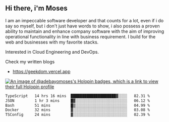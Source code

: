 ## Hi there, i'm Moses

I am an impeccable software developer and that counts for a lot, even if i do say so myself, but i don't just have words to show, i also possess a proven ability to maintain and enhance company software with the aim of improving operational functionality in line with business requirement. I build for the web and businesses with my favorite stacks.

Interested in Cloud Engineering and DevOps.

Check my written blogs
- https://geekdom.vercel.app

[![An image of @adebayomoses's Holopin badges, which is a link to view their full Holopin profile](https://holopin.me/adebayomoses)](https://holopin.io/@adebayomoses)

<!--START_SECTION:waka-->

```txt
TypeScript   14 hrs 16 mins  ████████████████████▓░░░░   82.31 %
JSON         1 hr 3 mins     █▓░░░░░░░░░░░░░░░░░░░░░░░   06.12 %
Bash         51 mins         █▒░░░░░░░░░░░░░░░░░░░░░░░   04.99 %
Docker       32 mins         ▓░░░░░░░░░░░░░░░░░░░░░░░░   03.08 %
TSConfig     24 mins         ▓░░░░░░░░░░░░░░░░░░░░░░░░   02.39 %
```

<!--END_SECTION:waka-->
